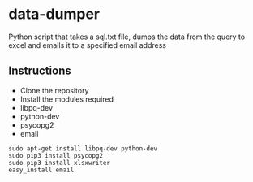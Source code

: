 # data-dumper
Python script that takes a sql.txt file, dumps the data from the query to excel and emails it to a specified email address

## Instructions
* Clone the repository
* Install the modules required
*   libpq-dev
*   python-dev
*   psycopg2
*   email


~~~~
sudo apt-get install libpq-dev python-dev
sudo pip3 install psycopg2
sudo pip3 install xlsxwriter
easy_install email
~~~~
